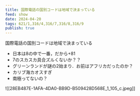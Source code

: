 ```yaml
---
title: 国際電話の国別コードは地域で決まっている
feed: show
date: 2024-04-20
tags: 621/1,316/4,316/7,316/8,316/9
publish: true
---
```

国際電話の国別コードは地域で決まっている

 - 日本は8の中で一番，だから+81 
 - 7のスカスカ具合ズルくないか？？
 - グリーンランドが謎の2始まり．お前はアフリカだったのか？
 - カリブ海カオスすぎ
 - 南極ってないの？

![[28EB487E-1AFA-4DA0-BB9D-B509428D568E_1_105_c.jpeg]]